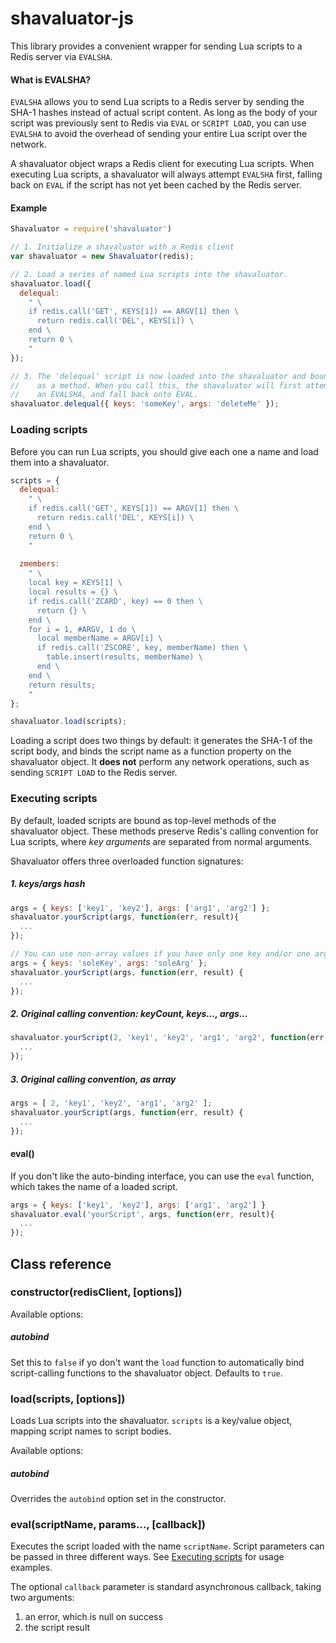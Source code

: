 # shavaluator-js

This library provides a convenient wrapper for sending Lua scripts to a Redis server via `EVALSHA`.

#### What is EVALSHA?

`EVALSHA` allows you to send Lua scripts to a Redis server by sending the SHA-1 hashes instead of actual script content. As long as the body of your script was previously sent to Redis via `EVAL` or `SCRIPT LOAD`, you can use `EVALSHA` to avoid the overhead of sending your entire Lua script over the network.

A shavaluator object wraps a Redis client for executing Lua scripts. When executing Lua scripts, a shavaluator will always attempt `EVALSHA` first, falling back on `EVAL` if the script has not yet been cached by the Redis server.

#### Example

```js
Shavaluator = require('shavaluator')

// 1. Initialize a shavaluator with a Redis client
var shavaluator = new Shavaluator(redis);

// 2. Load a series of named Lua scripts into the shavaluator.
shavaluator.load({
  delequal:
    " \
    if redis.call('GET', KEYS[1]) == ARGV[1] then \
      return redis.call('DEL', KEYS[i]) \
    end \
    return 0 \
    "
});

// 3. The 'delequal' script is now loaded into the shavaluator and bound
//    as a method. When you call this, the shavaluator will first attempt
//    an EVALSHA, and fall back onto EVAL.
shavaluator.delequal({ keys: 'someKey', args: 'deleteMe' });
```

### Loading scripts

Before you can run Lua scripts, you should give each one a name and load them into a shavaluator.

```js
scripts = {
  delequal:
    " \
    if redis.call('GET', KEYS[1]) == ARGV[1] then \
      return redis.call('DEL', KEYS[i]) \
    end \
    return 0 \
    "
    
  zmembers:
    " \
    local key = KEYS[1] \
    local results = {} \
    if redis.call('ZCARD', key) == 0 then \
      return {} \
    end \
    for i = 1, #ARGV, 1 do \
      local memberName = ARGV[i] \
      if redis.call('ZSCORE', key, memberName) then \
        table.insert(results, memberName) \
      end \
    end \
    return results;
    "
};

shavaluator.load(scripts);
```

Loading a script does two things by default: it generates the SHA-1 of the script body, and binds the script name as a function property on the shavaluator object. It **does not** perform any network operations, such as sending `SCRIPT LOAD` to the Redis server.

### Executing scripts

By default, loaded scripts are bound as top-level methods of the shavaluator object. These methods preserve Redis's calling convention for Lua scripts, where *key arguments* are separated from normal arguments.

Shavaluator offers three overloaded function signatures:

##### 1. keys/args hash
```js
args = { keys: ['key1', 'key2'], args: ['arg1', 'arg2'] };
shavaluator.yourScript(args, function(err, result){
  ...
});

// You can use non-array values if you have only one key and/or one argument.
args = { keys: 'soleKey', args: 'soleArg' };
shavaluator.yourScript(args, function(err, result) {
  ...
});
```

##### 2. Original calling convention: keyCount, keys..., args...

```js
shavaluator.yourScript(2, 'key1', 'key2', 'arg1', 'arg2', function(err, result) {
  ...
});
```

##### 3. Original calling convention, as array

```js
args = [ 2, 'key1', 'key2', 'arg1', 'arg2' ];
shavaluator.yourScript(args, function(err, result) {
  ...
});
```

#### eval()

If you don't like the auto-binding interface, you can use the `eval` function, which takes the name of a loaded script.

```js
args = { keys: ['key1', 'key2'], args: ['arg1', 'arg2'] }
shavaluator.eval('yourScript', args, function(err, result){
  ...
});
```

## Class reference

### constructor(redisClient, [options])

Available options:

##### autobind

Set this to `false` if yo don't want the `load` function to automatically bind script-calling functions to the shavaluator object. Defaults to `true`.

### load(scripts, [options])

Loads Lua scripts into the shavaluator. `scripts` is a key/value object, mapping script names to script bodies.

Available options:

##### autobind

Overrides the `autobind` option set in the constructor.

### eval(scriptName, params..., [callback])

Executes the script loaded with the name `scriptName`. Script parameters can be passed in three different ways. See [Executing scripts](#executing-scripts) for usage examples.

The optional `callback` parameter is standard asynchronous callback, taking two arguments:

1. an error, which is null on success
2. the script result
